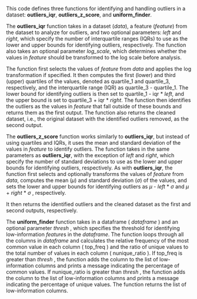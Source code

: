 This code defines three functions for identifying and handling outliers in a dataset: 
**outliers_iqr**, **outliers_z_score**, and **uniform_finder**.

The **outliers_iqr** function takes in a dataset (*data*), a feature (*feature*) from the dataset to analyze for outliers, and two optional parameters: *left* and *right*, which specify the number of interquartile ranges (IQRs) to use as the lower and upper bounds for identifying outliers, respectively. The function also takes an optional parameter *log_scale*, which determines whether the values in *feature* should be transformed to the log scale before analysis.

The function first selects the values of *feature* from *data* and applies the log transformation if specified. It then computes the first (lower) and third (upper) quartiles of the values, denoted as 
quartile_1 and quartile_3, respectively, and the interquartile range (IQR) as quartile_3 - 
quartile_1. The lower bound for identifying outliers is then set to quartile_1 - iqr  * *left*, and the upper bound is set to quartile_3 + iqr * *right*. The function then identifies the outliers as the values in *feature* that fall outside of these bounds and returns them as the first output. The function also returns the cleaned dataset, i.e., the original dataset with the identified outliers removed, as the second output.

The **outliers_z_score** function works similarly to **outliers_iqr**, but instead of using quartiles and IQRs, it uses the mean and standard deviation of the values in *feature*
 to identify outliers. The function takes in the same parameters as **outliers_iqr**, with the exception of *left* and *right*, which specify the number of standard deviations to use as the lower and upper bounds for identifying outliers, respectively. As with **outliers_iqr**, the function first selects and optionally transforms the values of *feature* from *data*, computes the mean ($\mu$) and standard deviation ($\sigma$) of the values, and sets the lower and upper bounds for identifying outliers as  $\mu$ - *left* * $\sigma$ and $\mu$ + 
*right* * $\sigma$
, respectively. 

It then returns the identified outliers and the cleaned dataset as the first and second outputs, respectively.

The 
**uniform_finder**
 function takes in a dataframe (
*dataframe*
) and an optional parameter 
*thresh*
, which specifies the threshold for identifying low-information *feature*s in the *dataframe*. The function loops through all the columns in 
*dataframe*
 and calculates the relative frequency of the most common value in each column (
top_freq
) and the ratio of unique values to the total number of values in each column (
nunique_ratio
). If 
top_freq
 is greater than 
*thresh*
, the function adds the column to the list of low-information columns and prints a message indicating the percentage of common values. If 
nunique_ratio
 is greater than 
*thresh*
, the function adds the column to the list of low-information columns and prints a message indicating the percentage of unique values. The function returns the list of low-information columns.